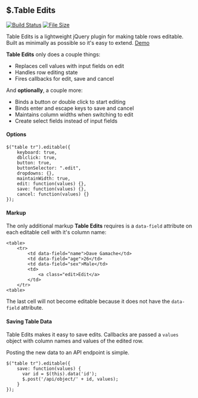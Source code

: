 ## $.Table Edits

[![Build Status](https://travis-ci.org/nathancahill/table-edits.svg?branch=master)](https://travis-ci.org/nathancahill/table-edits)
[![File Size](https://badge-size.herokuapp.com/nathancahill/table-edits/master/build/table-edits.min.js.svg?compression=gzip&label=size)](https://raw.githubusercontent.com/nathancahill/table-edits/master/build/table-edits.min.js)

Table Edits is a lightweight jQuery plugin for making table rows editable. Built as minimally as possible so it's easy to extend. [Demo](http://nathancahill.github.io/table-edits/)

__Table Edits__ only does a couple things:

- Replaces cell values with input fields on edit
- Handles row editing state
- Fires callbacks for edit, save and cancel

And __optionally__, a couple more:

- Binds a button or double click to start editing
- Binds enter and escape keys to save and cancel
- Maintains column widths when switching to edit
- Create select fields instead of input fields

#### Options

```
$("table tr").editable({
    keyboard: true,
    dblclick: true,
    button: true,
    buttonSelector: ".edit",
    dropdowns: {},
    maintainWidth: true,
    edit: function(values) {},
    save: function(values) {},
    cancel: function(values) {}
});
```

#### Markup

The only additional markup __Table Edits__ requires is a `data-field` attribute on each editable cell with it's column name:

```
<table>
    <tr>
        <td data-field="name">Dave Gamache</td>
        <td data-field="age">26</td>
        <td data-field="sex">Male</td>
        <td>
            <a class="edit>Edit</a>
        </td>
    </tr>
<table>
```

The last cell will not become editable because it does not have the `data-field` attribute.

#### Saving Table Data

Table Edits makes it easy to save edits. Callbacks are passed a `values` object with column names and values of the edited row.

Posting the new data to an API endpoint is simple.

```
$("table tr").editable({
    save: function(values) {
      var id = $(this).data('id');
      $.post('/api/object/' + id, values);
    }
});
```
